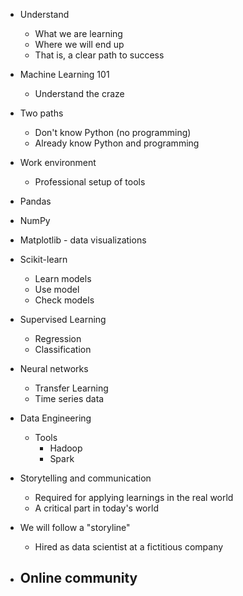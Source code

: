 - Understand
	- What we are learning
	- Where we will end up
	- That is, a clear path to success
- Machine Learning 101
	- Understand the craze
- Two paths
	- Don't know Python (no programming)
	- Already know Python and programming
- Work environment
	- Professional setup of tools
- Pandas
- NumPy
- Matplotlib - data visualizations
- Scikit-learn
	- Learn models
	- Use model
	- Check models
- Supervised Learning
	- Regression
	- Classification
- Neural networks
	- Transfer Learning
	- Time series data
- Data Engineering
	- Tools
		- Hadoop
		- Spark
- Storytelling and communication
	- Required for applying learnings in the real world
	- A critical part in today's world

- We will follow a "storyline"
	- Hired as data scientist at a fictitious company

- Online community
	- 